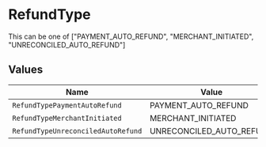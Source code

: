 # RefundType

This can be one of ["PAYMENT_AUTO_REFUND", "MERCHANT_INITIATED", "UNRECONCILED_AUTO_REFUND"]


## Values

| Name                               | Value                              |
| ---------------------------------- | ---------------------------------- |
| `RefundTypePaymentAutoRefund`      | PAYMENT_AUTO_REFUND                |
| `RefundTypeMerchantInitiated`      | MERCHANT_INITIATED                 |
| `RefundTypeUnreconciledAutoRefund` | UNRECONCILED_AUTO_REFUND           |